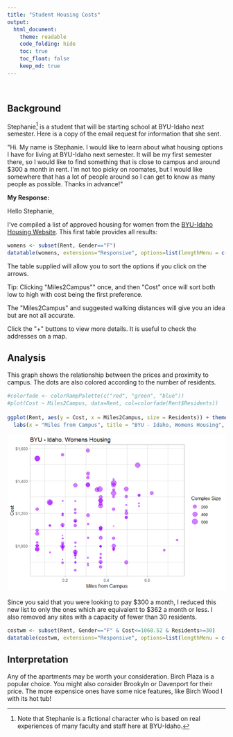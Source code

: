 ```yaml
---
title: "Student Housing Costs"
output: 
  html_document:
    theme: readable
    code_folding: hide
    toc: true
    toc_float: false
    keep_md: true
---
```




<br />

## Background
Stephanie[^1] is a student that will be starting school at BYU-Idaho next semester. Here is a copy of the email request for information that she sent.

"Hi. My name is Stephanie. I would like to learn about what housing options I have for living at BYU-Idaho next semester. It will be my first semester there, so I would like to find something that is close to campus and around $300 a month in rent. I'm not too picky on roomates, but I would like somewhere that has a lot of people around so I can get to know as many people as possible. Thanks in advance!"


**My Response:**

Hello Stephanie,

I've compiled a list of approved housing for women from the [BYU-Idaho Housing Website](https://web.byui.edu/tis/search). This first table provides all results:

```r
womens <- subset(Rent, Gender=="F")
datatable(womens, extensions="Responsive", options=list(lengthMenu = c(3,10,30,57)))
```

<!--html_preserve--><div id="htmlwidget-78664c65e0e95d180ca5" style="width:100%;height:auto;" class="datatables html-widget"></div>
<script type="application/json" data-for="htmlwidget-78664c65e0e95d180ca5">{"x":{"filter":"none","extensions":["Responsive"],"data":[["1","4","5","6","7","10","14","19","20","21","22","23","24","25","26","32","33","35","36","39","41","43","45","48","50","51","53","54","57","60","63","66","68","72","73","74","76","80","82","83","86","88","89","91","92","99","101","104","105","106","109","111","113","115","117","118","122"],["ABBY LANE MANOR","ABRI APARTMENTS - WOMEN","ALBION APARTMENT","ALEXANDER APARTMENT","ALLDREDGE HOUSE ","ALLEN'S SUNRISE VILLAGE - WOMEN","AMERICAN AVENUE - WOMEN","ASPEN VILLAGE - WOMEN","AT THE GROVE","AUTUMN WINDS","AVONLEA APARTMENTS","BAYSIDE MANOR","BIRCH PLAZA","BIRCH WOOD I","BIRCH WOOD II","BRIGHTON APARTMENTS-WOMEN","BROOKLYN APARTMENTS","BROOKSIDE VILLAGE - WOMEN","BUENA VISTA","CAMDEN APARTMENTS-WOMEN","CARRIAGE HOUSE","CEDARS, THE-WOMEN","CENTRE SQUARE-WOMEN","COLLEGE AVENUE APARTMENTS","COLONIAL HOUSE","CONDIE COTTAGE","COTTONWOOD-WOMEN","CREEKSIDE COTTAGES - WOMEN","CRESTWOOD COTTAGE","DAVENPORT APARTMENTS","GATES, THE - WOMEN","GREENBRIER SOUTH","HEMMING HOUSE I","HERITAGE WOMEN","HILLCREST TOWNHOUSES","HILL'S COLLEGE AVE APTS","IVY, THE - Women","KENSINGTON MANOR - WOMEN","LA JOLLA - WOMEN","LEGACY RIDGE","MOUNTAIN LOFTS - WOMEN","NAUVOO HOUSE II","NORMANDY APARTMENTS","NORTHPOINT - WOMEN","PARK VIEW APTS - WOMEN","RED BRICK HOUSE","RIVIERA APARTMENTS","ROOST, THE - WOMEN","ROYAL CREST","SHADETREE APARTMENT","SNOWVIEW APARTMENTS","SOMERSET APARTMENTS - WOMEN","SUNSET HALL","TOWERS II","TUSCANY PLACE - WOMEN","WEBSTER HOUSE","WINDSOR MANOR-WOMEN"],[1035,1445,1062.5,972.5,1045,1000,1050,900,null,1345,1222,960,980,1019,1275,1300,870,1310,925,1216.666666,1075,1495,1349,995,1245,1120,950,1261.666666,940,895,1375,981,1120,1259,1125,880,1267.5,1224,1129,1374,1388,1279,995,1537.333333,1050,1126,null,1175,995,915,1125,1110,967,1400,1302.5,1125,1585],[1060,1495,1150,1115,1095,1075,1075,1000,null,1345,1369,960,980,1019,1390,1325,895,1310,925,1250,1075,1495,1399,995,1245,1120,950,1395,940,895,1425,981,1150,1259,1245,880,1330,1249,1129,1399,1557,1279,995,1669,1100,1227,null,1200,995,950,1200,1110,967,1450,1315,1215,1585],[42,150,5,22,8,144,165,210,6,96,60,8,343,65,24,60,144,86,21,53,234,444,546,9,342,6,84,24,10,71,324,92,9,192,140,11,636,108,234,288,590,338,40,548,32,5,100,114,342,6,64,180,14,248,142,9,208],[0.745647284,0.310686368,0.186411821,0.434960916,0.186411821,0.062137274,0.372823642,0.372823642,0.186411821,0.434960916,0.248549095,0.124274547,0.062137274,0.062137274,0.248549095,0.434960916,0.372823642,0.559235463,0.310686368,0.497098189,0.062137274,0.553021736,0.366609915,0.248549095,0.372823642,0.434960916,0.248549095,0.559235463,0.248549095,0.186411821,0.310686368,0.434960916,0.186411821,0.372823642,0.248549095,0.310686368,0.124274547,0.062137274,0.186411821,0.248549095,0.434960916,0.372823642,0.186411821,0.062137274,0.310686368,0.186411821,0.186411821,0.497098189,0.186411821,0.186411821,0.124274547,0.372823642,0.248549095,null,0.497098189,0.124274547,0.310686368],[16,8,4,8,5,1,7,6,3,9,5,3,1,1,5,10,7,12,6,11,2,1,1,5,8,8,5,11,6,4,7,9,4,7,4,6,3,1,4,6,9,9,3,1,7,4,4,12,4,4,2,7,4,null,9,2,6],[38,216,4,18,8,133,0,84,5,96,54,8,160,160,160,60,0,96,7,65,85,230,200,10,241,5,100,28,10,30,0,70,6,145,60,3,100,103,200,288,0,300,20,508,0,5,0,35,0,0,35,80,0,248,0,14,100],[100,150,100,100,150,100,100,75,0,75,150,90,75,75,75,150,75,75,75,75,125,100,75,100,85,100,75,100,75,0,100,125,100,150,100,70,100,100,150,150,100,0,75,100,0,125,0,75,75,0,100,75,125,75,125,125,75],[0,0,0,0,0,0,0,0,0,0,0,0,0,0,0,0,0,0,0,0,0,0,0,0,0,0,0,0,0,0,0,0,0,0,0,0,0,0,0,0,0,0,0,0,0,0,0,0,0,175,0,0,0,0,0,0,0],[3,3,3,10,3,3,6,10,1,1,3,1,1,1,3,3,3,3,6,6,1,1,12,1,1,1,1,6,3,3,3,1,3,1,3,1,3,3,1,3,21,1,3,34,10,3,3,10,3,3,3,1,3,3,3,6,8],["F","F","F","F","F","F","F","F","F","F","F","F","F","F","F","F","F","F","F","F","F","F","F","F","F","F","F","F","F","F","F","F","F","F","F","F","F","F","F","F","F","F","F","F","F","F","F","F","F","F","F","F","F","F","F","F","F"],[43.8169418,43.8239342,43.8218385,43.8197811,43.82073,43.82186,43.8228628,43.814649,43.8185731,43.8156171,43.8197584,43.8203851,43.8209717,43.8209717,43.820673,43.8133921,43.8188718,43.8161353,43.8175075,43.8156024,43.8207848,43.8211586,43.811831,43.8226754,43.8176902,43.819536,43.8250778,43.8197851,43.8213116,43.819765,43.81355,43.823056,43.823583,43.8177064,43.8163212,43.822994,43.812377,43.8187924,43.8246842,43.812168,43.815,43.8155931,43.8197996,43.822758,43.8222826,43.8197965,43.8200969,43.815739,43.8191657,43.823957,43.821957,43.8163422,43.820059,null,43.8170624,43.820268,43.822092],[-111.7952062,-111.7773062,-111.7906463,-111.7918951,-111.780478,-111.785197,-111.7807632,-111.778083,-111.7766137,-111.7884885,-111.788829,-111.7795297,-111.7867163,-111.7867163,-111.7895151,-111.7945301,-111.7895166,-111.7924099,-111.7752093,-111.7917058,-111.7867195,-111.7867132,-111.787004,-111.7824172,-111.788803,-111.791806,-111.7867042,-111.7943981,-111.7809272,-111.7879773,-111.791355,-111.779371,-111.787926,-111.7881413,-111.7780659,-111.782747,-111.789553,-111.7780591,-111.7866669,-111.778051,-111.791299,-111.7888627,-111.7871315,-111.78617,-111.7924522,-111.7875345,-111.7809297,-111.792608,-111.7869267,-111.7855467,-111.784145,-111.7869059,-111.788248,null,-111.7895741,-111.7868774,-111.78069],["437 S 4TH W","220 E 1ST S","231 W 2ND S","276 W 3RD S","243 S 1ST E ","48 W 2ND S ","151 S 1ST E","545 S 2ND E","349 HARVARD AVE","160 W 5TH S","175 W 3RD S","248 1/2 CORNELL AVE","236 S 1ST W","253 S 2ND W","253 S 2ND W","242 W 6TH S ","345 S 2ND W","487 S 3RD W","406 S 3RD E","225 W 5TH S","246 S 1ST W","226 S 1st W","650 S 1ST W","150 COLLEGE AVE","151 W 4TH S","267 W 3RD S","42 S 1ST W","276 STEINER AVE","221 S 1ST E","145 W 3RD S","350 W 7TH S","129 PRINCETON CT","133 W 1ST S","129 W 4TH S","465 S 2ND E","136 COLLEGE AVE","649 S 2ND W","345 S 2ND E","65 S 1ST W","667 S 2ND E","538 S 2ND W","175 W 5TH S","114 W 3RD S","141 S 1ST W","154 S 3RD W","128 W 3RD S","277 S 1ST E","486 S 3RD W","340 S 1ST W","60 W 1ST S","12 W. 2nd S.","480 S 1ST W","150 W 3RD S","335 W 5TH S","440 S 2ND W","268 S 1ST W","125 E 2ND S"],["(208) 359-3687","(208) 417-7223","(801) 856-0732","208-995-8543","208-206-4697","208-356-3995","(208) 356-5097","(208) 356-7701","801-319-4334","(208) 356-0821","(208) 359-0920","7202574493","(208) 359-8200","(208) 359-8200","(208) 359-8200","208-356-9693","208-356-9500","(208) 356-0788","208-359-9681","208-656-9611","208-356-4361","208-346-7006","208-496-9220","208-313-8182","208-359-2848","(208) 557-1520","(208) 356-9576","(503) 515-8377","208-356-5149","208-356-3216","208-356-6686","356-3001","208-356-6142","208-356-7952","356-7211","208-356-5786 or","(208) 356-6556","208.356.4473","(208) 359-1985","359-2211","208-356-5638","356-7756","208-356-7234","208-681-9542","356-3697","356-4361","3604043","208-881-6249","208-356-7778","208-709-1608","(208) 359-5517","(208) 356-7699","356-4361","208-390-3706","(208) 356-3480","356-4361","208-356-6789"],["www.abbylaneapartments.com","www.liveabri.com","","www.alexanderapartments.wordpress.com","","www.sunrisevillageapts.com","myamericanavenue.com","www.aspenvillageapartments.com","https://www.facebook.com/atthegroveapts/","www.rexburghousing.com","www.bestnesthousing.com/avonlea.php","baysidemanor.blogspot.com","www.rexburghousing.com","www.rexburghousing.com","www.rexburghousing.com","www.brighton-apartments.net","WWW.BROOKLYNAPTS.NET","www.rexburghousing.com","buenavistarexburg.blogspot.com","www.camdenapts.net","www.bestnesthousing.com/carriage-house.php","Cedarshousing.com","www.byui.edu/housing/centre-square","","www.colonial-house.com","condiecottage.weebly.com","www.cottonwoodstudentapartments.com","creeksidewomenbyui.blogspot.com","www.crestwoodapt.com","davenportapartments.net","www.thegatesatrexburg.com","www.bestnesthousing.com","www.hemminghousing.com","HeritageRexburg.com","hillcrestinrexburg.com","","theivyapartments.com","www.kensingtonmanorrexburg.com","www.LaJollaRexburg.com","www.meet-me-at-the-ridge.com","www.mountainloftsatrexburg.com","WWW.NAUVOOHOUSE.COM","www.normandystudentapartments.com","www.NorthPointRexburg.com","www.parkviewrexburg.com","www.bestnesthousing.com/red-brick-house.php","WWW.RIVIERA-APTS.COM","rexburgroost.com","WWW.ROYALCRESTAPARTMENTS.COM","","www.snowviewapts.com","www.rexburghousing.com","www.bestnesthousing.com/sunset-hall.php","thetowerstwo.com","Tuscanyplace.net","www.bestnesthousing.com/webster-house.php","www.windsormanor.net"],["We are a small women's complex offering private rooms and quaint living.  Many students enjoy our advantages enough that they stay with us until graduation.  We are sure you would like staying with us!  We offer free parking, off-track storage and wireless internet- NOW with cheaper rent prices!","$100 OFF SPECIAL! Look no further than the Abri, Rexburg's newest student housing community. Currently leasing women's spots for fall '17, &amp; men's for winter '18. From upscale, modern finishes, to our state-of-the-art fitness center, to our courtyard with firepit, Abri is the place to be! We offer both standard &amp; townhome style residences.","Cute, newly painted basement apartment across the street from Porter Park and 1.5 blocks from the Hart building. Utilities and Internet are free. Washer and Dryer included in the Apartment. There are a total of 3 bedrooms;1 private room and 2 shared rooms. The apartment is shared by 5 girls. Call soon, our rooms go fast. Thank you for your interest. \n","We are also signing for Fall and Winter 2017. Get $25 off per semester for signing 2 consecutive semesters. No application fee or parking fee and get $40 in quarters for laundry each semester.","Hurry quick! Come make ALLDREDGE HOUSE your home away from home! Located directly across the street from the Clarke and Kirkham Buildings and only a few blocks away from down town. Great ward with the guys right next door!"," We offer housing for both men and women! We are well-known for our friendliness, new modern remodel, low prices, great location, our fantastically reliable OPTIX internet and amazing managers. You'll love having all Sunrise residents in your ward!  Now offering Unlimited Laundry each semester for $25!  We would love to have live with us and find out why everyone loves to live at Sunrise Village. ","American Avenue, BYU Idaho Approved Men and Women's housing, is less than a 1/2 block from campus. We have ample parking, FREE onsite laundry, Fiber Optix highspeed internet, 32\" flat screen SONY TV's, heated wood floors, and various layouts. We would love for you to come take a tour!\n\nBring a friend and get $100 per friend that you bring. Unlimited friend credits!","Great management. Price. Location. Pool. Semester after semester, students tell us this is why they love and remain at Aspen Village! Located across from campus and the temple we offer great views, FREE parking, NEW ping pong tables and a brand new MOVIE THEATER in our huge lounge!","At The Grove is a spacious basement apartment, located just a stone's throw away from the east side of campus, and around the corner from the temple.\nHere you will enjoy the feeling of \"home,\" with onsite *free* laundry, great managers, a great ward, and a large backyard. You'll feel right at home here at At The Grove!","Autumn Winds offers Private rooms with only 4 people per apartment! There are two bathrooms in each apartment and 4 sinks, so you will only share a bathroom with one other person, and have your own vanity area. We have plenty of parking, a nice lounge, a fantastic ward, and a long list of Rexburg Housing amenities. Space at Autumn Winds goes quickly, so reserve your spot today!","Avonlea prides itself in being one of the most sought-after complexes in Rexburg. Avonlea Apartments features beautiful grounds, a convenient location, private and shared rooms, a free washer and dryer in each apartment, free parking, and a homey feel. Visit our website, www.bestnesthousing.com for a virtual tour or stop by during office hours. ","With its prime location close to the girls dorms and across the street from campus, you can get the off-campus experience and great location all at the same time. Bayside Manor is a basement apartment that houses 8 girls. It has 3 large bedrooms, 2 bathrooms, 2 refrigerators, study room, storage room, laundry room, fireplace, internet, cable t.v., yard, &amp; lots of space! Call today 720-257-4493","Some girls choose to spend all of their BYU-Idaho years living at Birch Plaza. That's how good it is. The wards are outstanding, and there's a sense of community that you'll find almost nowhere else. Birch Plaza has an onsite professional full-service salon, a hot tub, an exercise room, and a spacious lounge. It's also right across the street from the BYU Idaho stadium! You'll love it here.","Birchwood I is a very special place. The ward is outstanding, as are the residents. There's a hot tub, an onsite full-service professional salon, and ample parking. A city park is one block away, and BYUI campus is half a block in the other direction. We've got girls from across the country and around the globe, including many returned missionaries. You're going to love Birchwood I!","Extra large PRIVATE rooms, with some shared rooms as well. Washer and dryer inside your apartment! Across the street from campus. With the BEST student ward! Hurry and sign up, because these very limited spots always fill up early. You're going to LOVE Birchwood II!","Come see our girls townhouses! Built the summer of 2012 and 2016. Only 4 girls to a townhouse! 2 Large and roomy bedrooms upstairs. Washer and dryer in each townhouse. Club house with a pool table, ping pong, air hockey table, kitchen, fireplace and a large flat screen.\n\nNO hidden fees! Discounts available, FREE parking, laundry, Optix internet and utilities!\n\nYou will love it at Brighton!","Brooklyn Apartments is a wonderful place to live, study, meet new friends and grow. Living here makes socializing, getting to class and shopping easier as we are located in the heart of Rexburg and only one block from campus. Our new furniture and carpet offers quality and comfortable living at a great low price. Come by and check us out!","Brookside Village is a unique community of private bedroom town homes. We offer a large party kitchen and dining area.  The bedrooms have built in dresser and shelves in the closet. Storage rooms are in the apartment, so you don't have to go very far to leave your items on your off track. This is the perfect place if you are looking for privacy and a social lifestyle all mixed into one! ","Buena Vista is a friendly house located near campus and the temple. We are approved housing for BYU-Idaho. There is a piano in every apartment, and a laundry room within the house. Sign a year contract (fall, winter, and spring) and get the summer free. We hope to see you at Buena Vista!","Camden Apartments has spacious PRIVATE BEDROOMS in a great location, only one block away from campus. We offer wireless internet, cable, and great payment plans. We also offer a free membership with World Gym. The free Walmart Shuttle stops right in front of our complex. To sign up for a contract, call or apply online today! 208-656-9611 www.camdenapts.net","Free washer/dryer in every apt! $50 RM and military discounts. $50 discount for returning tenants. No limit on our discounts! 100% refundable security deposit. Utilities included. No application fees. Across the street from BYUI. Captain beds in all bedrooms. High speed internet. Fast and reliable maintenance.  ","Welcome to one of the newest housing complexes in Rexburg! We are accepting tenants for Winter 2018. We are a complex with 75 apartments that have three bedroom shared units. In each unit there are 3 bathrooms, two fridges, and in apartment laundry. \n Activities will always include young men from our neighboring Mens Cedars complex across the street! Come check out a new and fun complex!\n","If you want to live in Zion, this is the place. We listened to your needs/wants and here they are. Extra storage, large kitchen &amp; pantry, wonderful vanities, free washer &amp; dryer in each apartment, study rooms, gathering rooms, music rooms, green space, etc. Come enjoy.","Cute House with Porch, Picnic Table and Barbecue Grill. Half block from the Spori Building! Plenty of parking . Two Full kitchens and Two Full Bathrooms. Vanity Areas with Sinks. Washer and Dryer in Apartment.  Close to town and BYUI!  Large porch that opens up to BYUI Play Yards. New carpet   Off-Track-Storage! Fun House !!!","\"The Mom Away From Home\" Complex.\n\nFREE Laundry (Washer &amp; Dryer in each apartment) FREE WIFI Internet, FREE Utilities, FREE Storage \"Just Like Home\".\n\nThe Colonial House is a wonderful place to live and meet new friends with a friendly, homey atmosphere with great wards and a sense of community. Visit our web site to take our online tour and secure your housing needs www.colonial-house.com","Spacious House. Plenty of room to spread out. Lots of storage space, loft in the garage and yard. Laundry room, includes free laundry, high speed internet, cable TV. Close to campus. ","Men and Women's Housing. super social, NEWLY RENOVATED and Free Laundry!\nPerfect for working students, great mix of all college ages.\nBeautiful courtyard, fruit trees, basketball court and fire pit. We also have a covered bike area. Lounge and Game room for you to enjoy!\nLess than 2 blocks from campus and close to Broulims' groceries and downtown Rexburg. \nLOTS OF PARKING TOO!\n","Three beautiful, private, remodeled, clean, BYU-I Women's houses. Located 2 1/2 blocks west of the Hart building. Each house includes: FREE washer/dryers, WiFi, cable TV, free NetFlix, Blu-Ray DVD players, 52\" LED TVs, microwaves, dishwashers, all are fully furnished. Rent includes utilities, storage and FREE parking. RM &amp; MULTI-CONTRACT DISCOUNTS!. YEAR ROUND LIVING! COME CHECK US OUT!\n","Crestwood is an affordable, great place to live! We offer free onsite laundry facilities and fiber optic high speed internet! Our tenants are awesome and our location can't be beat!","Davenport has an ideal price and an ideal location. 1/2 block from campus. FREE LAUNDRY. Recently upgraded DEPENDABLE and FAST Fiber Optic Internet.  We are well-known for our large living spaces, home-like atmosphere, fun and social wards and our WONDERFUL tenants!A great place for R.M.s!\n\nDiscounts for Fall 2017 semester:\nRM discount of $20.00\n$20 discount for rent paid IN FULL before 8-8-17","The Gates is a top-of-the-line affordable complex.  Recently built, it features some of the largest rooms in Rexburg with personal closets and separate bathrooms for each bedroom.  We have 2 fridges, TV, and a washer &amp; dryer in each apartment!  Reserve our 12 couch theater room and work out in our new weight room.  Youêll save hundreds on laundry, utilities and parking. Call us today!!","Great location! We have a wonderful management team that works together with a maintenance crew, cleaning specialist, and on-site management. We really care about what is important to the students at BYU-Idaho. \nSome of our offered amenities are coin-less washers and dryers in every apartment, cable, and internet (Qwest/Century Link). Please visit our website www.bestnesthousing.com.","Very nice house with a main floor and basement. Landscaped back yard.","Early bird price is as much as $70 off so don't wait, plus we fill fast! Hands down best location across the street from campus and the BYU-Idaho Center. Newly renovated with new appliances, cabinetry and a washer &amp; dryer.  At Heritage youêll find very affordable pricing, a huge clubhouse with a full kitchen, a piano room, WiFI internet, and 2 fitness rooms featuring state of the art equipment.","Hillcrest is a GREAT place to live! The townhouse style apartments make you feel as if you are right at home. We are newly remodeled and have private and shared rooms. All townhouses occupy only four tenants to each townhouse making plenty of room for all! Come in and take a tour! We would love to have you.  ","If you are looking for a social house, this is the one! Hills Apt. feels like you are living at home. There is a fireplace, spacious living room, huge dining room, roomy kitchen with two ovens and two fridges, with plenty of storage space and then some. There are two bathrooms, a standing shower,and tub with shower. A washer and dryer is provided and free! As well as utilities! Come take a look!  ","Our 1,430 sq. feet apartments are located near campus and feature a full size washer and dryer in each apartment.  The apartments are complete with two full bathrooms, three bedrooms, and several storage areas.  Amenities include TWO FREE SHUTTLES to and from campus, large fitness center with dance and aerobic floor, two large lounges with kitchens and several study rooms.","Make yourself at home at the Kensington Manor Apartments, located across the street from campus and can be seen from the BYU-I bookstore. Choose from three different layouts including our new, larger apartments.\n\n\"I would pick living at Kensington Manor over any other apartment complex! Wonderful Manager, terrific location, nice rooms and the best ward on campus!” _Susie            ","La Jolla is a mixed gender complex conveniently located one block north of campus.  It is close to campus, grocery stores, job opportunities on main street Rexburg, and is right next to Little Caesars Pizza!  Youêll find an outdoor BBQ grill, clubhouse, fiber optic internet, and state of the art fitness equipment.","College is about students defining their future. We want to create a living environment that empowers student to do just that. We want to provide a framework for your future. *ALL PRIVATE BEDROOMS* All inclusive: Free laundry IN THE APARTMENTS(for select apartments only, first come first serve),parking, cable, internet, DVR, flat screen TV. Fitness center, hot tub, BBQ &amp; more. BEST view in town!  ","Designed with you in mind, we have up to 6 different floor plans to choose from, with a bathroom for each bedroom, a 5 level parking garage connecting every floor, memory foam mattresses, a washer and dryer in every apartment, and the latest internet with an Optix router for each apartment. https://vimeo.com/155579284","Nauvoo House is a mixed gender complex right next to campus.  At Nauvoo House, you can find the best fitness rooms, clubhouse, basketball court, fiber optic internet, outdoor park and pavilion, BBQ grills and outdoor gas campfire!  \n\nSummer contracts only available to Spring 2017 and Fall 2017 current tenants.","Friendly, caring, and delightful students and managers. Very well maintained complex directly across from the Hart Building (Fitness Center) on campus. Basic living at its' best!\n\n\n\n\n\n\n\n\n","Sign today for $200 off spring 2018 semester!\n\nExperience the finest men's housing in Rexburg.  Located directly across from campus with modern, comfortable apartments and amazing amenities.  Sign up on our website or come in for a tour. ","Directly across the street from beautiful Porter Park and only two blocks away from campus.  Park View Apartments offers walking distance access for students, while maintaining a home environment feeling.  We offer many different floor plans with a washer and dryer in each unit.  With a great ward, unique settup and fun outdoor space a few steps away, come see if this is the place for you!","You will feel right at home in Redbrick House! The home has been converted to house 5 women; two rooms are shared, one is private. Each bedroom has a dresser, closet, sink, and vanity. The apartment is also furnished with a washer, dryer, and dishwasher. Stop by the Carriage House Apartments office for a tour, or visit our website for photos and a video tour.","Ask about our refer-a-friend/group discounts! We also have first time,RM, and New Freshmen Discounts.  Check our Website for Discounts. With our friendly homey atmosphere we're your perfect 'home away from home'. So close to campus, we're almost part of it. We're just steps away from the heart of campus. You can quickly walk anywhere. No hassle finding parking. Come be a part of Riviera!!!","It's time for a fresh start!  Opening Spring of 2017  Call 208-881-6249 for more information.  Spots won't last long, so call today!","If you are looking for affordable, comfortable, social living then Royal Crest is the place for you this semester. With our convenient location in Rexburg, you can be sure to be close to all the community and BYU-Idaho activities. With a serene and casual setting, you`re sure to feel at home with us. \n","Very large living room and kitchen, lots of room for parties and guests! One of the most affordable complexes in Rexburg. Walking distance to campus, dining, and entertainment. Washer and Dryer in the House, Optix Internet, ","Our location is unbeatable! Just a crosswalk away from the heart of campus and walking distance from a grocery store, movie theater, and fun restaurants.These town homes house 4 ladies (That means more fridge space than a 6-person apartment!) and the bedrooms and bathroom are upstairs completely separate from the large living area. SnowView offers free laundry and fresh remodels!","Somerset is located directly across the street from the heart of campus. These apartments had a major renovation completed in Fall 2015 for women.  The wards are fantastic and is all contained within Somerset. It is an experience you will love! We have a piano room, weight room, and large lounge where you can spend time with your friends.  Spaces fill up quickly-reserve your spot today!","You will feel right at home in Sunset Hall! The remodeled home has been converted to house 14 women (6 upstairs, 8 downstairs). Each floor is furnished with a washer, dryer, and dishwasher. Stop by the Carriage House Apartments office for a tour, or visit our website for photos and a video tour.","Towers Two is the newest premier women's housing at BYUI. Built with you in mind-there is nothing more that you will need! Assigned underground parking,the safety of enclosed hallways,a theater room,a gym,several lounges-providing lots to do! Inside each unit you have the luxury of a washer/dryer,2 fridges,spacious living room,&amp; huge bedrooms. Schedule a tour today to see the beauty for yourself!","Private Bedrooms - In floor heating - Window AC Units - Free Laundry -Plenty of parking- Free Tanning Beds - Exercise Room - Music Room - 1 block from BYU-I Conference Center - 2 blocks from Manwaring Center - You will love Tuscany - your home away from home....","Converted to house 9 women in 2 separate apartments, the home has 2 kitchens, 2 living rooms, and multiple bathrooms and vanities. Amenities include free washer/dryer, and dishwasher in each kitchen. \n\nWe offer A/C units in the Spring semester. A/C units are in limited supply; call/email for info on availability and rates.\n","Best location!  Across from the Kirkham Auditorium!  Awesome amenities - Gas Fire Pit, 3 BBQ's, Theater Room, Dining Room, Balconies, 3 conference rooms, 11 private study rooms, common area living rooms, gas fireplaces, a GYM and more! Each bedroom has it's own bathroom, each Apt. has 2 refrigerators, a washer/dryer, vacuum, ironing board and iron, USB ports &amp; light switch by your bed!  Come see!!"]],"container":"<table class=\"display\">\n  <thead>\n    <tr>\n      <th> <\/th>\n      <th>Apartment<\/th>\n      <th>Cost<\/th>\n      <th>CostHigh<\/th>\n      <th>Residents<\/th>\n      <th>Miles2Campus<\/th>\n      <th>WalkMinutes<\/th>\n      <th>ParkingStalls<\/th>\n      <th>Deposit<\/th>\n      <th>UtilityDeposit<\/th>\n      <th>FloorPlans<\/th>\n      <th>Gender<\/th>\n      <th>Latitude<\/th>\n      <th>Longitude<\/th>\n      <th>Address<\/th>\n      <th>Phone<\/th>\n      <th>Website<\/th>\n      <th>Description<\/th>\n    <\/tr>\n  <\/thead>\n<\/table>","options":{"lengthMenu":[3,10,30,57],"columnDefs":[{"className":"dt-right","targets":[2,3,4,5,6,7,8,9,10,12,13]},{"orderable":false,"targets":0}],"order":[],"autoWidth":false,"orderClasses":false,"responsive":true}},"evals":[],"jsHooks":[]}</script><!--/html_preserve-->

The table supplied will allow you to sort the options if you click on the arrows.

Tip: Clicking "Miles2Campus"" once, and then "Cost" once will sort both low to high with cost being the first preference.

The "Miles2Campus" and suggested walking distances will give you an idea but are not all accurate.

Click the "+" buttons to view more details. It is useful to check the addresses on a map.

## Analysis
This graph shows the relationship between the prices and proximity to campus. The dots are also colored according to the number of residents.

```r
#colorfade <- colorRampPalette(c("red", "green", "blue"))
#plot(Cost ~ Miles2Campus, data=Rent, col=colorfade(Rent$Residents))

ggplot(Rent, aes(y = Cost, x = Miles2Campus, size = Residents)) + theme_light() + geom_point(color = "#9f00FF", alpha = 0.5) +
  labs(x = "Miles from Campus", title = "BYU - Idaho, Womens Housing", size = "Complex Size") + scale_y_continuous(labels = scales::dollar)# + scale_colour_gradient2("Residents", low = "#00FFBB", mid = "#0000FF", high = "#BB00FF", midpoint = 200)
```

![](StudentHousing_2_files/figure-html/unnamed-chunk-3-1.png)<!-- -->

Since you said that you were looking to pay \$300 a month, I reduced this new list to only the ones which are equivalent to $362 a month or less. I also removed any sites with a capacity of fewer than 30 residents.

```r
costwm <- subset(Rent, Gender=="F" & Cost<=1068.52 & Residents>=30)
datatable(costwm, extensions="Responsive", options=list(lengthMenu = c(5,13)))
```

<!--html_preserve--><div id="htmlwidget-3947f3ccc3fed683dc3a" style="width:100%;height:auto;" class="datatables html-widget"></div>
<script type="application/json" data-for="htmlwidget-3947f3ccc3fed683dc3a">{"x":{"filter":"none","extensions":["Responsive"],"data":[["1","10","14","19","24","25","33","53","60","66","89","92","105"],["ABBY LANE MANOR","ALLEN'S SUNRISE VILLAGE - WOMEN","AMERICAN AVENUE - WOMEN","ASPEN VILLAGE - WOMEN","BIRCH PLAZA","BIRCH WOOD I","BROOKLYN APARTMENTS","COTTONWOOD-WOMEN","DAVENPORT APARTMENTS","GREENBRIER SOUTH","NORMANDY APARTMENTS","PARK VIEW APTS - WOMEN","ROYAL CREST"],[1035,1000,1050,900,980,1019,870,950,895,981,995,1050,995],[1060,1075,1075,1000,980,1019,895,950,895,981,995,1100,995],[42,144,165,210,343,65,144,84,71,92,40,32,342],[0.745647284,0.062137274,0.372823642,0.372823642,0.062137274,0.062137274,0.372823642,0.248549095,0.186411821,0.434960916,0.186411821,0.310686368,0.186411821],[16,1,7,6,1,1,7,5,4,9,3,7,4],[38,133,0,84,160,160,0,100,30,70,20,0,0],[100,100,100,75,75,75,75,75,0,125,75,0,75],[0,0,0,0,0,0,0,0,0,0,0,0,0],[3,3,6,10,1,1,3,1,3,1,3,10,3],["F","F","F","F","F","F","F","F","F","F","F","F","F"],[43.8169418,43.82186,43.8228628,43.814649,43.8209717,43.8209717,43.8188718,43.8250778,43.819765,43.823056,43.8197996,43.8222826,43.8191657],[-111.7952062,-111.785197,-111.7807632,-111.778083,-111.7867163,-111.7867163,-111.7895166,-111.7867042,-111.7879773,-111.779371,-111.7871315,-111.7924522,-111.7869267],["437 S 4TH W","48 W 2ND S ","151 S 1ST E","545 S 2ND E","236 S 1ST W","253 S 2ND W","345 S 2ND W","42 S 1ST W","145 W 3RD S","129 PRINCETON CT","114 W 3RD S","154 S 3RD W","340 S 1ST W"],["(208) 359-3687","208-356-3995","(208) 356-5097","(208) 356-7701","(208) 359-8200","(208) 359-8200","208-356-9500","(208) 356-9576","208-356-3216","356-3001","208-356-7234","356-3697","208-356-7778"],["www.abbylaneapartments.com","www.sunrisevillageapts.com","myamericanavenue.com","www.aspenvillageapartments.com","www.rexburghousing.com","www.rexburghousing.com","WWW.BROOKLYNAPTS.NET","www.cottonwoodstudentapartments.com","davenportapartments.net","www.bestnesthousing.com","www.normandystudentapartments.com","www.parkviewrexburg.com","WWW.ROYALCRESTAPARTMENTS.COM"],["We are a small women's complex offering private rooms and quaint living.  Many students enjoy our advantages enough that they stay with us until graduation.  We are sure you would like staying with us!  We offer free parking, off-track storage and wireless internet- NOW with cheaper rent prices!"," We offer housing for both men and women! We are well-known for our friendliness, new modern remodel, low prices, great location, our fantastically reliable OPTIX internet and amazing managers. You'll love having all Sunrise residents in your ward!  Now offering Unlimited Laundry each semester for $25!  We would love to have live with us and find out why everyone loves to live at Sunrise Village. ","American Avenue, BYU Idaho Approved Men and Women's housing, is less than a 1/2 block from campus. We have ample parking, FREE onsite laundry, Fiber Optix highspeed internet, 32\" flat screen SONY TV's, heated wood floors, and various layouts. We would love for you to come take a tour!\n\nBring a friend and get $100 per friend that you bring. Unlimited friend credits!","Great management. Price. Location. Pool. Semester after semester, students tell us this is why they love and remain at Aspen Village! Located across from campus and the temple we offer great views, FREE parking, NEW ping pong tables and a brand new MOVIE THEATER in our huge lounge!","Some girls choose to spend all of their BYU-Idaho years living at Birch Plaza. That's how good it is. The wards are outstanding, and there's a sense of community that you'll find almost nowhere else. Birch Plaza has an onsite professional full-service salon, a hot tub, an exercise room, and a spacious lounge. It's also right across the street from the BYU Idaho stadium! You'll love it here.","Birchwood I is a very special place. The ward is outstanding, as are the residents. There's a hot tub, an onsite full-service professional salon, and ample parking. A city park is one block away, and BYUI campus is half a block in the other direction. We've got girls from across the country and around the globe, including many returned missionaries. You're going to love Birchwood I!","Brooklyn Apartments is a wonderful place to live, study, meet new friends and grow. Living here makes socializing, getting to class and shopping easier as we are located in the heart of Rexburg and only one block from campus. Our new furniture and carpet offers quality and comfortable living at a great low price. Come by and check us out!","Men and Women's Housing. super social, NEWLY RENOVATED and Free Laundry!\nPerfect for working students, great mix of all college ages.\nBeautiful courtyard, fruit trees, basketball court and fire pit. We also have a covered bike area. Lounge and Game room for you to enjoy!\nLess than 2 blocks from campus and close to Broulims' groceries and downtown Rexburg. \nLOTS OF PARKING TOO!\n","Davenport has an ideal price and an ideal location. 1/2 block from campus. FREE LAUNDRY. Recently upgraded DEPENDABLE and FAST Fiber Optic Internet.  We are well-known for our large living spaces, home-like atmosphere, fun and social wards and our WONDERFUL tenants!A great place for R.M.s!\n\nDiscounts for Fall 2017 semester:\nRM discount of $20.00\n$20 discount for rent paid IN FULL before 8-8-17","Great location! We have a wonderful management team that works together with a maintenance crew, cleaning specialist, and on-site management. We really care about what is important to the students at BYU-Idaho. \nSome of our offered amenities are coin-less washers and dryers in every apartment, cable, and internet (Qwest/Century Link). Please visit our website www.bestnesthousing.com.","Friendly, caring, and delightful students and managers. Very well maintained complex directly across from the Hart Building (Fitness Center) on campus. Basic living at its' best!\n\n\n\n\n\n\n\n\n","Directly across the street from beautiful Porter Park and only two blocks away from campus.  Park View Apartments offers walking distance access for students, while maintaining a home environment feeling.  We offer many different floor plans with a washer and dryer in each unit.  With a great ward, unique settup and fun outdoor space a few steps away, come see if this is the place for you!","If you are looking for affordable, comfortable, social living then Royal Crest is the place for you this semester. With our convenient location in Rexburg, you can be sure to be close to all the community and BYU-Idaho activities. With a serene and casual setting, you`re sure to feel at home with us. \n"]],"container":"<table class=\"display\">\n  <thead>\n    <tr>\n      <th> <\/th>\n      <th>Apartment<\/th>\n      <th>Cost<\/th>\n      <th>CostHigh<\/th>\n      <th>Residents<\/th>\n      <th>Miles2Campus<\/th>\n      <th>WalkMinutes<\/th>\n      <th>ParkingStalls<\/th>\n      <th>Deposit<\/th>\n      <th>UtilityDeposit<\/th>\n      <th>FloorPlans<\/th>\n      <th>Gender<\/th>\n      <th>Latitude<\/th>\n      <th>Longitude<\/th>\n      <th>Address<\/th>\n      <th>Phone<\/th>\n      <th>Website<\/th>\n      <th>Description<\/th>\n    <\/tr>\n  <\/thead>\n<\/table>","options":{"lengthMenu":[5,13],"columnDefs":[{"className":"dt-right","targets":[2,3,4,5,6,7,8,9,10,12,13]},{"orderable":false,"targets":0}],"order":[],"autoWidth":false,"orderClasses":false,"responsive":true}},"evals":[],"jsHooks":[]}</script><!--/html_preserve-->



## Interpretation

Any of the apartments may be worth your consideration. Birch Plaza is a popular choice. You might also consider Brookyln or Davenport for their price. The more expensice ones have some nice features, like Birch Wood I with its hot tub! 

[^1]: Note that Stephanie is a fictional character who is based on real experiences of many faculty and staff here at BYU-Idaho.

